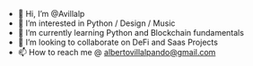 - 👋 Hi, I’m @Avillalp
- 👀 I’m interested in Python / Design / Music
- 🌱 I’m currently learning Python and Blockchain fundamentals
- 💞️ I’m looking to collaborate on DeFi and Saas Projects
- 📫 How to reach me @ albertovillalpando@gmail.com

<!---
Avillalp/Avillalp is a ✨ special ✨ repository because its `README.md` (this file) appears on your GitHub profile.
You can click the Preview link to take a look at your changes.
--->
